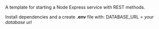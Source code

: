 A template for starting a Node Express service with REST methods.

Install dependencies and a create **.env** file with:
DATABASE_URL = *your database url*

